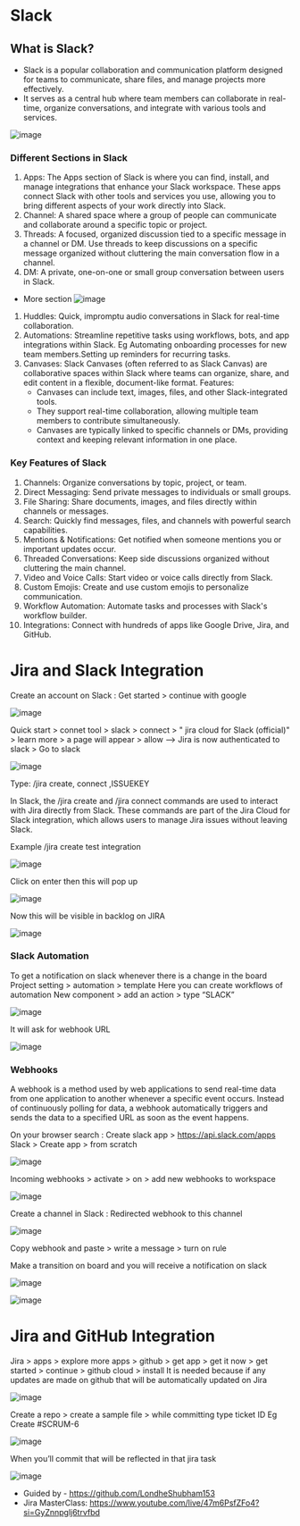 



# Slack

## What is Slack?
- Slack is a popular collaboration and communication platform designed for teams to communicate, share files, and manage projects more effectively. 
- It serves as a central hub where team members can collaborate in real-time, organize conversations, and integrate with various tools and services.

![image](https://github.com/user-attachments/assets/2562179c-4e17-46dd-b1ef-ffb3ab35b121)

### Different Sections in Slack 
1. Apps: The Apps section of Slack is where you can find, install, and manage integrations that enhance your Slack workspace. These apps connect Slack with other tools and services you use, allowing you to bring different aspects of your work directly into Slack.
2. Channel: A shared space where a group of people can communicate and collaborate around a specific topic or project.
3. Threads:  A focused, organized discussion tied to a specific message in a channel or DM. Use threads to keep discussions on a specific message organized without cluttering the main conversation flow in a channel.
4. DM: A private, one-on-one or small group conversation between users in Slack.
   
- More section
  ![image](https://github.com/user-attachments/assets/fb5d198a-0166-430c-ac98-7ad5bc7f1ddf)

1. Huddles: Quick, impromptu audio conversations in Slack for real-time collaboration.
2. Automations: Streamline repetitive tasks using workflows, bots, and app integrations within Slack. Eg Automating onboarding processes for new team members.Setting up reminders for recurring tasks.
3. Canvases: Slack Canvases (often referred to as Slack Canvas) are collaborative spaces within Slack where teams can organize, share, and edit content in a flexible, document-like format.
   Features:
   - Canvases can include text, images, files, and other Slack-integrated tools.
   - They support real-time collaboration, allowing multiple team members to contribute simultaneously.
   - Canvases are typically linked to specific channels or DMs, providing context and keeping relevant information in one place.

### Key Features of Slack
1. Channels: Organize conversations by topic, project, or team.
2. Direct Messaging: Send private messages to individuals or small groups.
3. File Sharing: Share documents, images, and files directly within channels or messages.
4. Search: Quickly find messages, files, and channels with powerful search capabilities.
5. Mentions & Notifications: Get notified when someone mentions you or important updates occur.
6. Threaded Conversations: Keep side discussions organized without cluttering the main channel.
7. Video and Voice Calls: Start video or voice calls directly from Slack.
8. Custom Emojis: Create and use custom emojis to personalize communication.
9. Workflow Automation: Automate tasks and processes with Slack's workflow builder.
10. Integrations: Connect with hundreds of apps like Google Drive, Jira, and GitHub.


# Jira and Slack Integration

Create an account on Slack : Get started > continue with google

![image](https://github.com/user-attachments/assets/45f156ff-fb52-4156-b966-b586d3239780)

Quick start > connet tool > slack > connect > " jira cloud for Slack (official)" > learn more > a page will appear > allow --> Jira is now authenticated to slack > Go to slack

![image](https://github.com/user-attachments/assets/f5fd1171-acfb-44fb-8aa9-0739c364accd)

Type: /jira create, connect ,ISSUEKEY

In Slack, the /jira create and /jira connect commands are used to interact with Jira directly from Slack. These commands are part of the Jira Cloud for Slack integration, which allows users to manage Jira issues without leaving Slack.

Example /jira create test integration

![image](https://github.com/user-attachments/assets/cbf6a039-be96-42e6-8b2c-d69cf6d1a29c)

Click on enter then this will pop up

![image](https://github.com/user-attachments/assets/11925754-d17e-4674-811a-59d35531e8cf)

Now this will be visible in backlog on JIRA

![image](https://github.com/user-attachments/assets/5523a5e2-ec80-4c77-bd03-e58fd39c8ba4)



### Slack Automation

To get a notification on slack whenever there is a change in the board
Project setting > automation > template 
Here you can create workflows of automation
New component > add an action > type “SLACK”

![image](https://github.com/user-attachments/assets/11944f7b-2774-4816-8a55-19ffef64d4b6)

It will ask for webhook URL

![image](https://github.com/user-attachments/assets/6c1d0bb9-df59-40a3-baac-7bdaf75aa4c5)


### Webhooks
A webhook is a method used by web applications to send real-time data from one application to another whenever a specific event occurs. Instead of continuously polling for data, a webhook automatically triggers and sends the data to a specified URL as soon as the event happens.

On your browser search : Create slack app > https://api.slack.com/apps
Slack > Create app > from scratch

![image](https://github.com/user-attachments/assets/8dd87812-0f9a-4b8a-97fe-0dbf565d005b)

Incoming webhooks > activate > on > add new webhooks to workspace

![image](https://github.com/user-attachments/assets/0280080e-bac8-4989-bddc-5ce50ce0a779)

Create a channel in Slack : Redirected webhook to this channel

![image](https://github.com/user-attachments/assets/e1e18ef7-7141-4b9e-9e98-3beab7db1ff8)

Copy webhook and paste > write a message > turn on rule 

Make a transition on board and you will receive a notification on slack

![image](https://github.com/user-attachments/assets/2395e2dc-5289-4fef-8d2e-fddf7d8a6146)

![image](https://github.com/user-attachments/assets/26b0e0e7-3ed4-4479-b4de-2de4024b3a0a)


# Jira and GitHub Integration
Jira > apps > explore more apps > github > get app > get it now > get started > continue > github cloud > install
It is needed because if any updates are made on github that will be automatically updated on Jira

![image](https://github.com/user-attachments/assets/be8798f3-643c-4ca5-ac1b-c00260ee247a)

Create a repo > create a sample file > while committing type ticket ID Eg Create #SCRUM-6

![image](https://github.com/user-attachments/assets/50848f61-e7cc-4b03-b18e-d4e2c4fe7465)

When you’ll commit that will be reflected in that jira task

![image](https://github.com/user-attachments/assets/b48ea305-98eb-4481-b90d-9a256b10c8c5)

- Guided by - https://github.com/LondheShubham153
- Jira MasterClass: https://www.youtube.com/live/47m6PsfZFo4?si=GyZnnpglj6trvfbd

